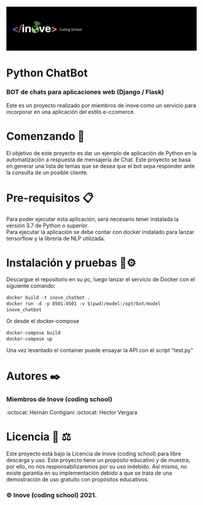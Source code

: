 ![logotipo](imagenes/inove.jpg)
# Python ChatBot
### BOT de chats para aplicaciones web (Django / Flask)

Este es un proyecto realizado por miembros de inove como un servicio para incorporar en una aplicación del estilo e-ccomerce.

# Comenzando 🚀
El objetivo de este proyecto es dar un ejemplo de aplicación de Python en la automatización a respuesta de mensajería de Chat. Este proyecto se basa en generar una lista de temas que se desea que el bot sepa responder ante la consulta de un posible cliente.

# Pre-requisitos 📋
Para poder ejecutar esta aplicación, será necesario tener instalada la versión 3.7 de Python o superior.\
Para ejecutar la aplicación se debe contar con docker instalado para lanzar tensorflow y la librería de NLP utilizada.

# Instalación y pruebas 🔧⚙️
Descargue el repositorio en su pc, luego lanzar el servicio de Docker con el siguiente comando:
```
docker build -t inove_chatbot .
docker run -d -p 8501:8501 -v $(pwd)/model:/opt/bot/model inove_chatbot
```
Or desde el docker-compose
```
docker-compose build
docker-compose up
```

Una vez levantado el container puede ensayar la API con el script "test.py"

# Autores ✒️
### Miembros de Inove (coding school)
:octocat: Hernán Contigiani 
:octocat: Hector Vergara

# Licencia 📄 :balance_scale:
Este proyecto está bajo la Licencia de Inove (coding school) para libre descarga y uso. Este proyecto tiene un propósito educativo y de muestra, por ello, no nos responsabilizaremos por su uso indebido. Así mismo, no existe garantía en su implementación debido a que se trata de una demostración de uso gratuito con propósitos educativos. 
### :copyright: Inove (coding school) 2021.


